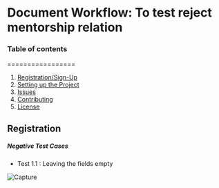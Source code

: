 # Document Workflow: To test reject mentorship relation

### Table of contents
=================

<!--ts-->
   1. [Registration/Sign-Up](#registration)
   2. [Setting up the Project](#setting-up-the-project)
   3. [Issues](#issues)
   4. [Contributing](#contributing)
   5. [License](#license)
<!--te-->

##  Registration
  ##### Negative Test Cases
* Test 1.1 : Leaving the fields empty

![Capture](https://user-images.githubusercontent.com/31548778/94349055-b8a9e580-005e-11eb-831a-7840a2b5f062.PNG)

